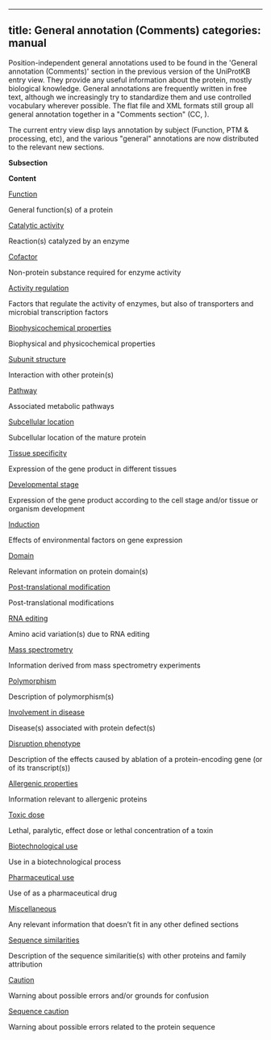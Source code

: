 
---
title: General annotation (Comments)
categories: manual
---

Position-independent general annotations used to be found in the 'General annotation (Comments)' section in the previous version of the UniProtKB entry view. They provide any useful information about the protein, mostly biological knowledge. General annotations are frequently written in free text, although we increasingly try to standardize them and use controlled vocabulary wherever possible. The flat file and XML formats still group all general annotation together in a "Comments section" (CC, ).

The current entry view disp lays annotation by subject (Function, PTM & processing, etc), and the various "general" annotations are now distributed to the relevant new sections.

**Subsection**

**Content**

[Function](http://www.uniprot.org/manual/function)

General function(s) of a protein

[Catalytic activity](http://www.uniprot.org/manual/catalytic_activity)

Reaction(s) catalyzed by an enzyme

[Cofactor](http://www.uniprot.org/manual/cofactor)

Non-protein substance required for enzyme activity

[Activity regulation](http://www.uniprot.org/manual/activity_regulation)

Factors that regulate the activity of enzymes, but also of transporters and microbial transcription factors

[Biophysicochemical properties](http://www.uniprot.org/manual/biophysicochemical_properties)

Biophysical and physicochemical properties

[Subunit structure](http://www.uniprot.org/manual/subunit_structure)

Interaction with other protein(s)

[Pathway](http://www.uniprot.org/manual/pathway)

Associated metabolic pathways

[Subcellular location](http://www.uniprot.org/manual/subcellular_location)

Subcellular location of the mature protein

[Tissue specificity](http://www.uniprot.org/manual/tissue_specificity)

Expression of the gene product in different tissues

[Developmental stage](http://www.uniprot.org/manual/developmental_stage)

Expression of the gene product according to the cell stage and/or tissue or organism development

[Induction](http://www.uniprot.org/manual/induction)

Effects of environmental factors on gene expression

[Domain](http://www.uniprot.org/manual/domain_cc)

Relevant information on protein domain(s)

[Post-translational modification](http://www.uniprot.org/manual/post-translational_modification)

Post-translational modifications

[RNA editing](http://www.uniprot.org/manual/rna_editing)

Amino acid variation(s) due to RNA editing

[Mass spectrometry](http://www.uniprot.org/manual/mass_spectrometry)

Information derived from mass spectrometry experiments

[Polymorphism](http://www.uniprot.org/manual/polymorphism)

Description of polymorphism(s)

[Involvement in disease](http://www.uniprot.org/manual/involvement_in_disease)

Disease(s) associated with protein defect(s)

[Disruption phenotype](http://www.uniprot.org/manual/disruption_phenotype)

Description of the effects caused by ablation of a protein-encoding gene (or of its transcript(s))

[Allergenic properties](http://www.uniprot.org/manual/allergenic_properties)

Information relevant to allergenic proteins

[Toxic dose](http://www.uniprot.org/manual/toxic_dose)

Lethal, paralytic, effect dose or lethal concentration of a toxin

[Biotechnological use](http://www.uniprot.org/manual/biotechnological_use)

Use in a biotechnological process

[Pharmaceutical use](http://www.uniprot.org/manual/pharmaceutical_use)

Use of as a pharmaceutical drug

[Miscellaneous](http://www.uniprot.org/manual/miscellaneous)

Any relevant information that doesn’t fit in any other defined sections

[Sequence similarities](http://www.uniprot.org/manual/sequence_similarities)

Description of the sequence similaritie(s) with other proteins and family attribution

[Caution](http://www.uniprot.org/manual/caution)

Warning about possible errors and/or grounds for confusion

[Sequence caution](http://www.uniprot.org/manual/sequence_caution)

Warning about possible errors related to the protein sequence
        